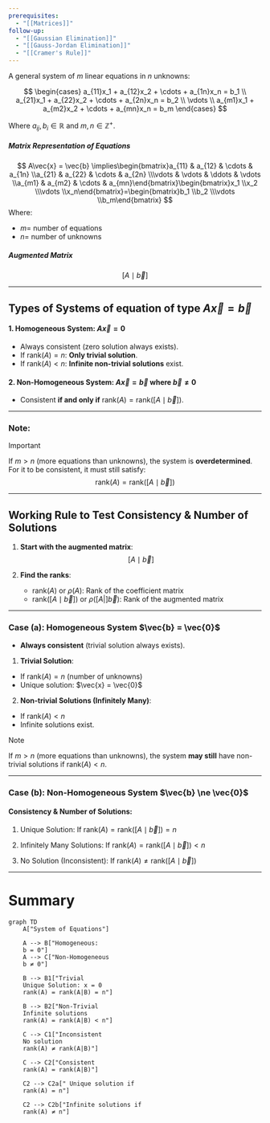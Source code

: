```yaml
---
prerequisites:
  - "[[Matrices]]"
follow-up:
  - "[[Gaussian Elimination]]"
  - "[[Gauss-Jordan Elimination]]"
  - "[[Cramer's Rule]]"
---
```


A general system of $m$ linear equations in $n$ unknowns:

$$
\begin{cases}
a_{11}x_1 + a_{12}x_2 + \cdots + a_{1n}x_n = b_1 \\
a_{21}x_1 + a_{22}x_2 + \cdots + a_{2n}x_n = b_2 \\
\vdots \\
a_{m1}x_1 + a_{m2}x_2 + \cdots + a_{mn}x_n = b_m
\end{cases}
$$

Where $a_{ij}, b_i \in \mathbb{R}$ and $m, n \in \mathbb{Z}^+$.
##### Matrix Representation of Equations


$$
A\vec{x} = \vec{b} \implies\begin{bmatrix}a_{11} & a_{12} & \cdots & a_{1n} \\a_{21} & a_{22} & \cdots & a_{2n} \\\vdots & \vdots & \ddots & \vdots \\a_{m1} & a_{m2} & \cdots & a_{mn}\end{bmatrix}\begin{bmatrix}x_1 \\x_2 \\\vdots \\x_n\end{bmatrix}=\begin{bmatrix}b_1 \\b_2 \\\vdots \\b_m\end{bmatrix}
$$
Where:
- $m =$ number of equations
- $n =$ number of unknowns
##### Augmented Matrix
$$
[A \mid \vec{b}]
$$

---

## Types of Systems of equation of type $A\vec{x} = \vec{b}$

#### 1. **Homogeneous System**: $A\vec{x} = 0$
- Always consistent (zero solution always exists).
- If $\text{rank}(A) = n$: **Only trivial solution**.
- If $\text{rank}(A) < n$: **Infinite non-trivial solutions** exist.

#### 2. **Non-Homogeneous System**: $A\vec{x} = \vec{b}$ where $\vec{b} \ne 0$
- Consistent **if and only if** $\text{rank}(A) = \text{rank}([A \mid \vec{b}])$.

---

### Note:

> [!important] 
> If $m > n$ (more equations than unknowns), the system is **overdetermined**.
>    For it to be consistent, it must still satisfy:$$\text{rank}(A) = \text{rank}([A \mid \vec{b}])$$

---
## Working Rule to Test Consistency & Number of Solutions

1. **Start with the augmented matrix**:  
   $$
   [A \mid \vec{b}]
   $$

2. **Find the ranks**:
   - $\text{rank}(A)$ or $\rho(A)$: Rank of the coefficient matrix
   - $\text{rank}([A \mid \vec{b}])$ or $\rho([A|]\vec{b})$: Rank of the augmented matrix

---

### Case (a): **Homogeneous System** $\vec{b} = \vec{0}$
- **Always consistent** (trivial solution always exists).

1. **Trivial Solution**:
  - If $\text{rank}(A) = n$ (number of unknowns)
  - Unique solution:  $\vec{x} = \vec{0}$

2. **Non-trivial Solutions (Infinitely Many)**:
  - If $\text{rank}(A) < n$
  - Infinite solutions exist.

> [!NOTE]
>If $m > n$ (more equations than unknowns), the system **may still** have non-trivial solutions if $\text{rank}(A) < n$.

---

### Case (b): **Non-Homogeneous System** $\vec{b} \ne \vec{0}$

#### Consistency & Number of Solutions:

1. Unique Solution: If $\text{rank}(A) = \text{rank}([A \mid \vec{b}]) = n$

2. Infinitely Many Solutions: If $\text{rank}(A) = \text{rank}([A \mid \vec{b}]) < n$

3. No Solution (Inconsistent): If $\text{rank}(A) \ne \text{rank}([A \mid \vec{b}])$

---
# Summary
```mermaid
graph TD
    A["System of Equations"]

    A --> B["Homogeneous: 
    b = 0"]
    A --> C["Non-Homogeneous
    b ≠ 0"]

    B --> B1["Trivial
    Unique Solution: x = 0
    rank(A) = rank(A|B) = n"]
    
    B --> B2["Non-Trivial
    Infinite solutions
    rank(A) = rank(A|B) < n"]

    C --> C1["Inconsistent
    No solution
    rank(A) ≠ rank(A|B)"]
    
    C --> C2["Consistent
    rank(A) = rank(A|B)"]

    C2 --> C2a[" Unique solution if
    rank(A) = n"]
    
    C2 --> C2b["Infinite solutions if
    rank(A) ≠ n"]

```
